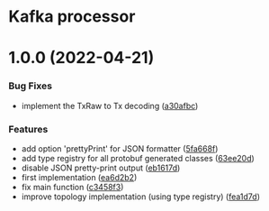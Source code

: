 # Kafka processor

# 1.0.0 (2022-04-21)


### Bug Fixes

* implement the TxRaw to Tx decoding ([a30afbc](https://github.com/okp4/kafka-processor-cosmos-tx-proto2json/commit/a30afbca1cf22bf94beacd6e205fc15fae9ab083))


### Features

* add option 'prettyPrint' for JSON formatter ([5fa668f](https://github.com/okp4/kafka-processor-cosmos-tx-proto2json/commit/5fa668f9869c0d18bc29050c901984f24cb89f46))
* add type registry for all protobuf generated classes ([63ee20d](https://github.com/okp4/kafka-processor-cosmos-tx-proto2json/commit/63ee20d5e9938595bd26912332879bf82e9e8ebc))
* disable JSON pretty-print output ([eb1617d](https://github.com/okp4/kafka-processor-cosmos-tx-proto2json/commit/eb1617d36e10a44cbd87ea75867d4886d865ee4b))
* first implementation ([ea6d2b2](https://github.com/okp4/kafka-processor-cosmos-tx-proto2json/commit/ea6d2b2523152b1c7597cbce4fdbd40f5fadc756))
* fix main function ([c3458f3](https://github.com/okp4/kafka-processor-cosmos-tx-proto2json/commit/c3458f3ea54ef5f0087f767ed330db928fe8deca))
* improve topology implementation (using type registry) ([fea1d7d](https://github.com/okp4/kafka-processor-cosmos-tx-proto2json/commit/fea1d7de7990bc6bc49c43d229882550280dd409))
